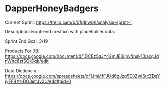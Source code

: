 # DapperHoneyBadgers

Current Sprint: https://trello.com/b/0fjdnwph/analysis-sprint-1

Description: Front-end creation with placeholder data.

Sprint End Goal: 3/19

Products For DB: https://docs.google.com/document/d/1DCEzSgJY42mJEi6ipvNnsk10iaxqJdnWhc8ztSQxXqk/edit

Data Dictionary: https://docs.google.com/spreadsheets/d/1JmMfFJUd6gJzp5D8ZwiStcZDsYiyFF4Xt-DG3mtJv2U/edit#gid=0
